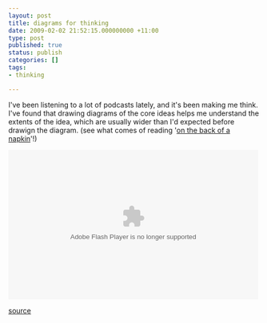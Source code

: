 ```yaml
---
layout: post
title: diagrams for thinking
date: 2009-02-02 21:52:15.000000000 +11:00
type: post
published: true
status: publish
categories: []
tags:
- thinking

---
```

<p>I've been listening to a lot of podcasts lately, and it's been making me think. I've found that drawing diagrams of the core ideas helps me understand the extents of the idea, which are usually wider than I'd expected before drawign the diagram. (see what comes of reading '<a href="http://www.amazon.co.uk/Back-Napkin-Solving-Problems-Pictures/dp/1591841992/ref=sr_1_2?ie=UTF8&amp;s=books&amp;qid=1233607594&amp;sr=8-2" target="_blank">on the back of a napkin</a>'!)</p>
<p><embed src="Images/best%20and%20worst.swf" type="application/x-shockwave-flash" wmode="transparent" width="500" height="300"></embed></p>
<p><a href="http://www.notionparallax.co.uk/wordpressImages/best and worst.fla">source</a></p>
